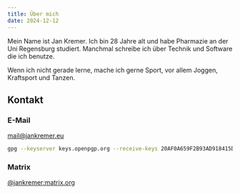 ```yaml
---
title: Über mich
date: 2024-12-12
---
```


Mein Name ist Jan Kremer. Ich bin 28 Jahre alt und habe Pharmazie an der Uni Regensburg studiert. Manchmal schreibe ich über Technik und Software die ich benutze.

Wenn ich nicht gerade lerne, mache ich gerne Sport, vor allem Joggen, Kraftsport und Tanzen.

## Kontakt

### E-Mail

[mail@jankremer.eu](mailto:mail@jankremer.eu)

```bash
gpg --keyserver keys.openpgp.org --receive-keys 20AF0A659F2B93AD918415D1A7DA689CB3B078EC
```

### Matrix

[@jankremer:matrix.org](https://matrix.to/#/@jankremer:matrix.org)
